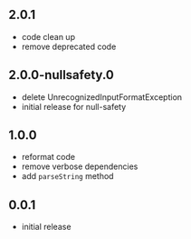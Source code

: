 ## 2.0.1
* code clean up
* remove deprecated code

## 2.0.0-nullsafety.0
* delete UnrecognizedInputFormatException
* initial release for null-safety

## 1.0.0

* reformat code
* remove verbose dependencies
* add `parseString` method

## 0.0.1

* initial release

